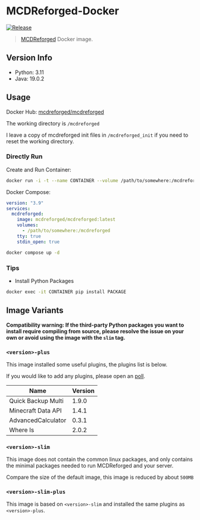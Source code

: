 # MCDReforged-Docker

[![Release](https://img.shields.io/github/v/release/MCDReforged/MCDReforged-Docker?label=Release)](https://github.com/MCDReforged/MCDReforged-Docker/releases)

> [MCDReforged](https://github.com/Fallen-Breath/MCDReforged) Docker image.

## Version Info

- Python: 3.11
- Java: 19.0.2

## Usage

Docker Hub: [mcdreforged/mcdreforged](https://hub.docker.com/r/mcdreforged/mcdreforged)

The working directory is `/mcdreforged`

I leave a copy of mcdreforged init files in `/mcdreforged_init` if you need to reset the working directory.

### Directly Run

Create and Run Container:

```bash
docker run -i -t --name CONTAINER --volume /path/to/somewhere:/mcdreforged mcdreforged/mcdreforged
```

Docker Compose:

```yaml
version: "3.9"
services:
  mcdreforged:
    image: mcdreforged/mcdreforged:latest
    volumes:
      - /path/to/somewhere:/mcdreforged
    tty: true
    stdin_open: true
```

```bash
docker compose up -d
```

### Tips

- Install Python Packages

```bash
docker exec -it CONTAINER pip install PACKAGE
```

## Image Variants

**Compatibility warning: If the third-party Python packages you want to install require compiling from source, please resolve the issue on your own or avoid using the image with the `slim` tag.**

### `<version>-plus`

This image installed some useful plugins, the plugins list is below.

If you would like to add any plugins, please open an [poll](https://github.com/MCDReforged/MCDReforged-Docker/discussions/new?category=polls).

| Name               | Version |
| ------------------ | ------- |
| Quick Backup Multi | 1.9.0   |
| Minecraft Data API | 1.4.1   |
| AdvancedCalculator | 0.3.1   |
| Where Is           | 2.0.2   |

### `<version>-slim`

This image does not contain the common linux packages, and only contains the minimal packages needed to run MCDReforged and your server.

Compare the size of the default image, this image is reduced by about `500MB`

### `<version>-slim-plus`

This image is based on `<version>-slim` and installed the same plugins as `<version>-plus`.
